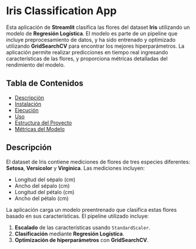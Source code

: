 # Iris Classification App

Esta aplicación de **Streamlit** clasifica las flores del dataset **Iris** utilizando un modelo de **Regresión Logística**. El modelo es parte de un pipeline que incluye preprocesamiento de datos, y ha sido entrenado y optimizado utilizando **GridSearchCV** para encontrar los mejores hiperparámetros. La aplicación permite realizar predicciones en tiempo real ingresando características de las flores, y proporciona métricas detalladas del rendimiento del modelo.

## Tabla de Contenidos

- [Descripción](#descripción)
- [Instalación](#instalación)
- [Ejecución](#ejecución)
- [Uso](#uso)
- [Estructura del Proyecto](#estructura-del-proyecto)
- [Métricas del Modelo](#métricas-del-modelo)

## Descripción

El dataset de Iris contiene mediciones de flores de tres especies diferentes: **Setosa**, **Versicolor** y **Virginica**. Las mediciones incluyen:

- Longitud del sépalo (cm)
- Ancho del sépalo (cm)
- Longitud del pétalo (cm)
- Ancho del pétalo (cm)

La aplicación carga un modelo preentrenado que clasifica estas flores basado en sus características. El pipeline utilizado incluye:
1. **Escalado** de las características usando `StandardScaler`.
2. **Clasificación** mediante **Regresión Logística**.
3. **Optimización de hiperparámetros** con **GridSearchCV**.

